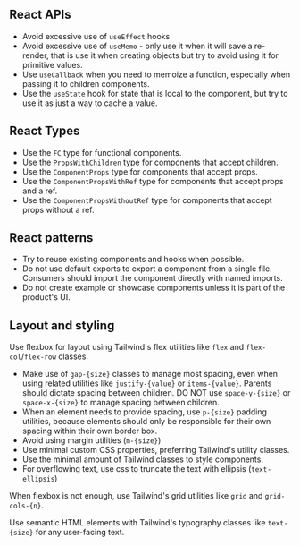## React APIs

- Avoid excessive use of `useEffect` hooks
- Avoid excessive use of `useMemo` - only use it when it will save a re-render, that is use it when creating objects but try to avoid using it for primitive values.
- Use `useCallback` when you need to memoize a function, especially when passing it to children components.
- Use the `useState` hook for state that is local to the component, but try to use it as just a way to cache a value.

## React Types

- Use the `FC` type for functional components.
- Use the `PropsWithChildren` type for components that accept children.
- Use the `ComponentProps` type for components that accept props.
- Use the `ComponentPropsWithRef` type for components that accept props and a ref.
- Use the `ComponentPropsWithoutRef` type for components that accept props without a ref.

## React patterns

- Try to reuse existing components and hooks when possible.
- Do not use default exports to export a component from a single file. Consumers should import the component directly with named imports.
- Do not create example or showcase components unless it is part of the product's UI.

## Layout and styling

Use flexbox for layout using Tailwind's flex utilities like `flex` and `flex-col`/`flex-row` classes.

- Make use of `gap-{size}` classes to manage most spacing, even when using related utilities like `justify-{value}` or `items-{value}`. Parents should dictate spacing between children. DO NOT use `space-y-{size}` or `space-x-{size}` to manage spacing between children.
- When an element needs to provide spacing, use `p-{size}` padding utilities, because elements should only be responsible for their own spacing within their own border box.
- Avoid using margin utilities (`m-{size}`)
- Use minimal custom CSS properties, preferring Tailwind's utility classes.
- Use the minimal amount of Tailwind classes to style components.
- For overflowing text, use css to truncate the text with ellipsis (`text-ellipsis`)

When flexbox is not enough, use Tailwind's grid utilities like `grid` and `grid-cols-{n}`.

Use semantic HTML elements with Tailwind's typography classes like `text-{size}` for any user-facing text.
